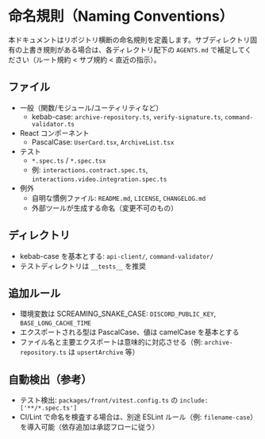 # 命名規則（Naming Conventions）

本ドキュメントはリポジトリ横断の命名規則を定義します。サブディレクトリ固有の上書き規則がある場合は、各ディレクトリ配下の `AGENTS.md` で補足してください（ルート規約 < サブ規約 < 直近の指示）。

## ファイル

- 一般（関数/モジュール/ユーティリティなど）
  - kebab-case: `archive-repository.ts`, `verify-signature.ts`, `command-validator.ts`
- React コンポーネント
  - PascalCase: `UserCard.tsx`, `ArchiveList.tsx`
- テスト
  - `*.spec.ts` / `*.spec.tsx`
  - 例: `interactions.contract.spec.ts`, `interactions.video.integration.spec.ts`
- 例外
  - 自明な慣例ファイル: `README.md`, `LICENSE`, `CHANGELOG.md`
  - 外部ツールが生成する命名（変更不可のもの）

## ディレクトリ

- kebab-case を基本とする: `api-client/`, `command-validator/`
- テストディレクトリは `__tests__` を推奨

## 追加ルール

- 環境変数は SCREAMING_SNAKE_CASE: `DISCORD_PUBLIC_KEY`, `BASE_LONG_CACHE_TIME`
- エクスポートされる型は PascalCase、値は camelCase を基本とする
- ファイル名と主要エクスポートは意味的に対応させる（例: `archive-repository.ts` は `upsertArchive` 等）

## 自動検出（参考）

- テスト検出: `packages/front/vitest.config.ts` の `include: ['**/*.spec.ts']`
- CI/Lint で命名を検査する場合は、別途 ESLint ルール（例: `filename-case`）を導入可能（依存追加は承認フローに従う）
